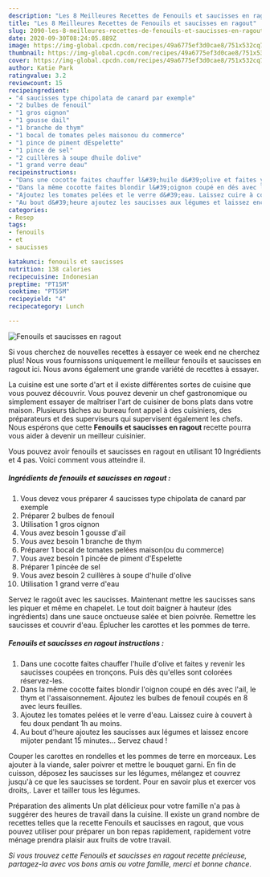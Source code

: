 ```yaml
---
description: "Les 8 Meilleures Recettes de Fenouils et saucisses en ragout"
title: "Les 8 Meilleures Recettes de Fenouils et saucisses en ragout"
slug: 2090-les-8-meilleures-recettes-de-fenouils-et-saucisses-en-ragout
date: 2020-09-30T08:24:05.889Z
image: https://img-global.cpcdn.com/recipes/49a6775ef3d0cae8/751x532cq70/fenouils-et-saucisses-en-ragout-photo-principale-de-la-recette.jpg
thumbnail: https://img-global.cpcdn.com/recipes/49a6775ef3d0cae8/751x532cq70/fenouils-et-saucisses-en-ragout-photo-principale-de-la-recette.jpg
cover: https://img-global.cpcdn.com/recipes/49a6775ef3d0cae8/751x532cq70/fenouils-et-saucisses-en-ragout-photo-principale-de-la-recette.jpg
author: Katie Park
ratingvalue: 3.2
reviewcount: 15
recipeingredient:
- "4 saucisses type chipolata de canard par exemple"
- "2 bulbes de fenouil"
- "1 gros oignon"
- "1 gousse dail"
- "1 branche de thym"
- "1 bocal de tomates peles maisonou du commerce"
- "1 pince de piment dEspelette"
- "1 pince de sel"
- "2 cuillères à soupe dhuile dolive"
- "1 grand verre deau"
recipeinstructions:
- "Dans une cocotte faites chauffer l&#39;huile d&#39;olive et faites y revenir les saucisses coupées en tronçons. Puis dès qu&#39;elles sont colorées réservez-les."
- "Dans la même cocotte faites blondir l&#39;oignon coupé en dés avec l&#39;ail, le thym et l&#39;assaisonnement. Ajoutez les bulbes de fenouil coupés en 8 avec leurs feuilles."
- "Ajoutez les tomates pelées et le verre d&#39;eau. Laissez cuire à couvert à feu doux pendant 1h au moins."
- "Au bout d&#39;heure ajoutez les saucisses aux légumes et laissez encore mijoter pendant 15 minutes... Servez chaud !"
categories:
- Resep
tags:
- fenouils
- et
- saucisses

katakunci: fenouils et saucisses 
nutrition: 138 calories
recipecuisine: Indonesian
preptime: "PT15M"
cooktime: "PT55M"
recipeyield: "4"
recipecategory: Lunch

---
```



![Fenouils et saucisses en ragout](https://img-global.cpcdn.com/recipes/49a6775ef3d0cae8/751x532cq70/fenouils-et-saucisses-en-ragout-photo-principale-de-la-recette.jpg)

Si vous cherchez de nouvelles recettes à essayer ce week end ne cherchez plus! Nous vous fournissons uniquement le meilleur fenouils et saucisses en ragout ici. Nous avons également une grande variété de recettes à essayer.

La cuisine est une sorte d'art et il existe différentes sortes de cuisine que vous pouvez découvrir. Vous pouvez devenir un chef gastronomique ou simplement essayer de maîtriser l'art de cuisiner de bons plats dans votre maison. Plusieurs tâches au bureau font appel à des cuisiniers, des préparateurs et des superviseurs qui supervisent également les chefs. Nous espérons que cette <strong> Fenouils et saucisses en ragout </strong> recette pourra vous aider à devenir un meilleur cuisinier.

<!--inarticleads1-->

Vous pouvez avoir fenouils et saucisses en ragout en utilisant 10 Ingrédients et 4 pas. Voici comment vous atteindre il.

##### Ingrédients de fenouils et saucisses en ragout :

1. Vous devez vous préparer 4 saucisses type chipolata de canard par exemple
1. Préparer 2 bulbes de fenouil
1. Utilisation 1 gros oignon
1. Vous avez besoin 1 gousse d&#39;ail
1. Vous avez besoin 1 branche de thym
1. Préparer 1 bocal de tomates pelées maison(ou du commerce)
1. Vous avez besoin 1 pincée de piment d&#39;Espelette
1. Préparer 1 pincée de sel
1. Vous avez besoin 2 cuillères à soupe d&#39;huile d&#39;olive
1. Utilisation 1 grand verre d&#39;eau


Servez le ragoût avec les saucisses. Maintenant mettre les saucisses sans les piquer et même en chapelet. Le tout doit baigner à hauteur (des ingrédients) dans une sauce onctueuse salée et bien poivrée. Remettre les saucisses et couvrir d&#39;eau. Éplucher les carottes et les pommes de terre. 

<!--inarticleads2-->

##### Fenouils et saucisses en ragout instructions :

1. Dans une cocotte faites chauffer l&#39;huile d&#39;olive et faites y revenir les saucisses coupées en tronçons. Puis dès qu&#39;elles sont colorées réservez-les.
1. Dans la même cocotte faites blondir l&#39;oignon coupé en dés avec l&#39;ail, le thym et l&#39;assaisonnement. Ajoutez les bulbes de fenouil coupés en 8 avec leurs feuilles.
1. Ajoutez les tomates pelées et le verre d&#39;eau. Laissez cuire à couvert à feu doux pendant 1h au moins.
1. Au bout d&#39;heure ajoutez les saucisses aux légumes et laissez encore mijoter pendant 15 minutes... Servez chaud !


Couper les carottes en rondelles et les pommes de terre en morceaux. Les ajouter à la viande, saler poivrer et mettre le bouquet garni. En fin de cuisson, déposez les saucisses sur les légumes, mélangez et couvrez jusqu&#39;à ce que les saucisses se tordent. Pour en savoir plus et exercer vos droits,. Laver et tailler tous les légumes. 

<!--inarticleads1-->

<p>
Préparation des aliments Un plat délicieux pour votre famille n'a pas à suggérer des heures de travail dans la cuisine. Il existe un grand nombre de recettes telles que la recette Fenouils et saucisses en ragout, que vous pouvez utiliser pour préparer un bon repas rapidement, rapidement votre ménage prendra plaisir aux fruits de votre travail.
</p>

<p>
<i>Si vous trouvez cette Fenouils et saucisses en ragout recette précieuse, partagez-la avec vos bons amis ou votre famille, merci et bonne chance.</i>
</p>
